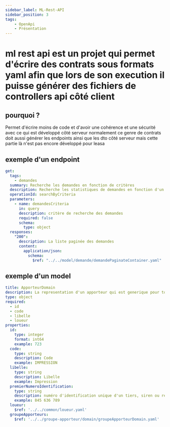 ```yaml
---
sidebar_label: ML-Rest-API
sidebar_position: 3
tags: 
    - OpenApi
    - Présentation
---
```


# ml rest api est un projet qui permet d'écrire des contrats sous formats yaml afin que lors de son execution il puisse générer des fichiers de controllers api côté client

## pourquoi ?

Permet d'écrire moins de code et d'avoir une cohérence et une sécurité avec ce qui est développé côté serveur
normalement ce genre de contrats doit aussi générer les endpoints ainsi que les dto côté serveur mais cette partie là n'est pas encore développé pour leasa

## exemple d'un endpoint

```yaml
get:
  tags:
    - demandes
  summary: Recherche les demandes en fonction de critères
  description: Recherche les statistiques de demandes en fonction d'un critère
  operationId: searchByCriteria
  parameters:
    - name: demandesCriteria
      in: query
      description: critère de recherche des demandes
      required: false
      schema:
        type: object
  responses:
    "200":
      description: La liste paginée des demandes 
      content:
        application/json:
          schema:
            $ref: "../../model/demande/demandePaginateContainer.yaml"
```

## exemple d'un model

```yaml
title: ApporteurDomain
description: La representation d'un apporteur qui est generique pour toute l'application
type: object
required:
  - id
  - code
  - libelle
  - loueur
properties:
  id:
    type: integer
    format: int64
    example: 723
  code:
    type: string
    description: Code
    example: IMPRESSION
  libelle:
    type: string
    description: Libelle
    example: Impression
  premierNumeroIdentification:
    type: string
    description: numéro d'identification unique d'un tiers, siren ou registration number
    example: 845 636 789
  loueur:
    $ref: '../../common/loueur.yaml'
  groupeApporteurs:
    $ref: '../../groupe-apporteur/domain/groupeApporteurDomain.yaml'
```
